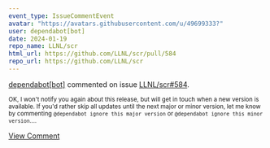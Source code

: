 ```yaml
---
event_type: IssueCommentEvent
avatar: "https://avatars.githubusercontent.com/u/49699333?"
user: dependabot[bot]
date: 2024-01-19
repo_name: LLNL/scr
html_url: https://github.com/LLNL/scr/pull/584
repo_url: https://github.com/LLNL/scr
---
```


<a href='https://github.com/dependabot[bot]' target='_blank'>dependabot[bot]</a> commented on issue <a href='https://github.com/LLNL/scr/pull/584' target='_blank'>LLNL/scr#584</a>.

<small>OK, I won't notify you again about this release, but will get in touch when a new version is available. If you'd rather skip all updates until the next major or minor version, let me know by commenting `@dependabot ignore this major version` or `@dependabot ignore this minor version`....</small>

<a href='https://github.com/LLNL/scr/pull/584' target='_blank'>View Comment</a>